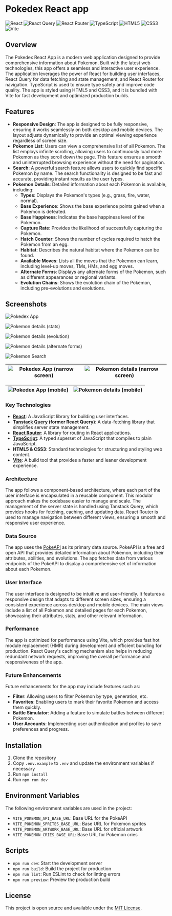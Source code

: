# Pokedex React app

![React](https://img.shields.io/badge/-React-000000?style=flat-square&logo=React&logoColor=61DAFB)
![React Query](https://img.shields.io/badge/React_Query-%23FF4154.svg?style=flat-square&logo=react-query&logoColor=white)
![React Router](https://img.shields.io/badge/React_Router-%23CA4245.svg?style=flat-square&logo=react-router&logoColor=white)
![TypeScript](https://img.shields.io/badge/-TypeScript-3178C6?style=flat-square&logo=TypeScript&logoColor=white)
![HTML5](https://img.shields.io/badge/-HTML5-E34F26?style=flat-square&logo=html5&logoColor=white)
![CSS3](https://img.shields.io/badge/-CSS3-1572B6?style=flat-square&logo=css3&logoColor=white)
![Vite](https://img.shields.io/badge/-Vite-646CFF?style=flat-square&logo=vite&logoColor=white)

## Overview

The Pokedex React App is a modern web application designed to provide comprehensive information about Pokemon. Built with the latest web technologies, this app offers a seamless and interactive user experience. The application leverages the power of React for building user interfaces, React Query for data fetching and state management, and React Router for navigation. TypeScript is used to ensure type safety and improve code quality. The app is styled using HTML5 and CSS3, and it is bundled with Vite for fast development and optimized production builds.

## Features

- **Responsive Design**: The app is designed to be fully responsive, ensuring it works seamlessly on both desktop and mobile devices. The layout adjusts dynamically to provide an optimal viewing experience regardless of screen size.
- **Pokemon List**: Users can view a comprehensive list of all Pokemon. The list employs infinite scrolling, allowing users to continuously load more Pokemon as they scroll down the page. This feature ensures a smooth and uninterrupted browsing experience without the need for pagination.
- **Search**: A powerful search feature allows users to quickly find specific Pokemon by name. The search functionality is designed to be fast and accurate, providing instant results as the user types.
- **Pokemon Details**: Detailed information about each Pokemon is available, including:
  - **Types**: Displays the Pokemon's types (e.g., grass, fire, water, normal).
  - **Base Experience**: Shows the base experience points gained when a Pokemon is defeated.
  - **Base Happiness**: Indicates the base happiness level of the Pokemon.
  - **Capture Rate**: Provides the likelihood of successfully capturing the Pokemon.
  - **Hatch Counter**: Shows the number of cycles required to hatch the Pokemon from an egg.
  - **Habitat**: Describes the natural habitat where the Pokemon can be found.
  - **Available Moves**: Lists all the moves that the Pokemon can learn, including level-up moves, TMs, HMs, and egg moves.
  - **Alternate Forms**: Displays any alternate forms of the Pokemon, such as different appearances or regional variants.
  - **Evolution Chains**: Shows the evolution chain of the Pokemon, including pre-evolutions and evolutions.

## Screenshots

![Pokedex App](screens/1-pokedex-app.png)

![Pokemon details (stats)](screens/2-pokedex-details-stats.png)

![Pokemon details (evolution)](screens/3-pokedex-details-evolution.png)

![Pokemon details (alternate forms)](screens/4-pokedex-details-forms.png)

![Pokemon Search](screens/5-pokedex-search.png)

| ![Pokedex App (narrow screen)](screens/6-pokedex-app-narrow.png) | ![Pokemon details (narrow screen)](screens/7-pokedex-details-narrow.png) |
|------------------------------------------------------------------|--------------------------------------------------------------------------|

| ![Pokedex App (mobile)](screens/8-pokedex-app-mobile.png) | ![Pokemon details (mobile)](screens/9-pokedex-details-mobile.png) |
|-----------------------------------------------------------|-------------------------------------------------------------------|

### Key Technologies

- **[React](https://react.dev/)**: A JavaScript library for building user interfaces.
- **[Tanstack Query](https://tanstack.com/query) (former React Query)**: A data-fetching library that simplifies server state management.
- **[React Router](https://reactrouter.com/)**: A library for routing in React applications.
- **[TypeScript](https://www.typescriptlang.org/)**: A typed superset of JavaScript that compiles to plain JavaScript.
- **HTML5 & CSS3**: Standard technologies for structuring and styling web content.
- **[Vite](https://vite.dev/)**: A build tool that provides a faster and leaner development experience.

### Architecture

The app follows a component-based architecture, where each part of the user interface is encapsulated in a reusable component. This modular approach makes the codebase easier to manage and scale. The management of the server state is handled using Tanstack Query, which provides hooks for fetching, caching, and updating data. React Router is used to manage navigation between different views, ensuring a smooth and responsive user experience.

### Data Source

The app uses the [PokeAPI](https://pokeapi.co/) as its primary data source. PokeAPI is a free and open API that provides detailed information about Pokemon, including their attributes, abilities, and evolutions. The app fetches data from various endpoints of the PokeAPI to display a comprehensive set of information about each Pokemon.

### User Interface

The user interface is designed to be intuitive and user-friendly. It features a responsive design that adapts to different screen sizes, ensuring a consistent experience across desktop and mobile devices. The main views include a list of all Pokemon and detailed pages for each Pokemon, showcasing their attributes, stats, and other relevant information.

### Performance

The app is optimized for performance using Vite, which provides fast hot module replacement (HMR) during development and efficient bundling for production. React Query's caching mechanism also helps in reducing redundant network requests, improving the overall performance and responsiveness of the app.

### Future Enhancements

Future enhancements for the app may include features such as:

- **Filter**: Allowing users to filter Pokemon by type, generation, etc.
- **Favorites**: Enabling users to mark their favorite Pokemon and access them quickly.
- **Battle Simulator**: Adding a feature to simulate battles between different Pokemon.
- **User Accounts**: Implementing user authentication and profiles to save preferences and progress.

## Installation

1. Clone the repository
2. Copy `.env.example` to `.env` and update the environment variables if necessary
3. Run `npm install`
4. Run `npm run dev`

## Environment Variables

The following environment variables are used in the project:

- `VITE_POKEMON_API_BASE_URL`: Base URL for the PokeAPI
- `VITE_POKEMON_SPRITES_BASE_URL`: Base URL for Pokemon sprites
- `VITE_POKEMON_ARTWORK_BASE_URL`: Base URL for official artwork
- `VITE_POKEMON_CRIES_BASE_URL`: Base URL for Pokemon cries

## Scripts

- `npm run dev`: Start the development server
- `npm run build`: Build the project for production
- `npm run lint`: Run ESLint to check for linting errors
- `npm run preview`: Preview the production build

## License

This project is open source and available under the [MIT License](LICENSE).
